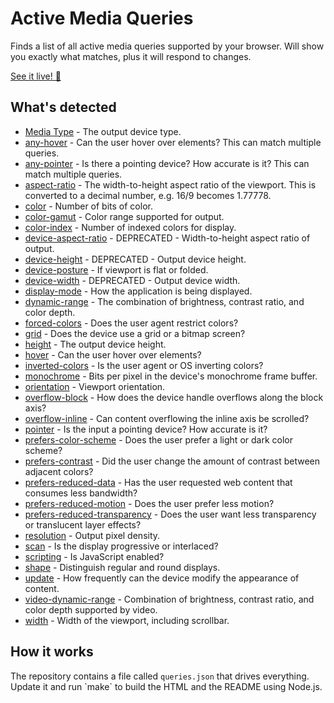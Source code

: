 # Active Media Queries

Finds a list of all active media queries supported by your browser. Will show you exactly what matches, plus it will respond to changes.

[See it live! 🚀](https://fidian.github.io/active-media-queries/)

## What's detected

* [Media Type](https://developer.mozilla.org/en-US/docs/Web/CSS/@media#media_types) - The output device type.
* [any-hover](https://developer.mozilla.org/en-US/docs/Web/CSS/@media/any-hover) - Can the user hover over elements? This can match multiple queries.
* [any-pointer](https://developer.mozilla.org/en-US/docs/Web/CSS/@media/any-pointer) - Is there a pointing device? How accurate is it? This can match multiple queries.
* [aspect-ratio](https://developer.mozilla.org/en-US/docs/Web/CSS/@media/aspect-ratio) - The width-to-height aspect ratio of the viewport. This is converted to a decimal number, e.g. 16/9 becomes 1.77778.
* [color](https://developer.mozilla.org/en-US/docs/Web/CSS/@media/color) - Number of bits of color.
* [color-gamut](https://developer.mozilla.org/en-US/docs/Web/CSS/@media/color-gamut) - Color range supported for output.
* [color-index](https://developer.mozilla.org/en-US/docs/Web/CSS/@media/color-index) - Number of indexed colors for display.
* [device-aspect-ratio](https://developer.mozilla.org/en-US/docs/Web/CSS/@media/device-aspect-ratio) - DEPRECATED - Width-to-height aspect ratio of output.
* [device-height](https://developer.mozilla.org/en-US/docs/Web/CSS/@media/device-height) - DEPRECATED - Output device height.
* [device-posture](https://developer.mozilla.org/en-US/docs/Web/CSS/@media/device-posture) - If viewport is flat or folded.
* [device-width](https://developer.mozilla.org/en-US/docs/Web/CSS/@media/device-width) - DEPRECATED - Output device width.
* [display-mode](https://developer.mozilla.org/en-US/docs/Web/CSS/@media/display-mode) - How the application is being displayed.
* [dynamic-range](https://developer.mozilla.org/en-US/docs/Web/CSS/@media/dynamic-range) - The combination of brightness, contrast ratio, and color depth.
* [forced-colors](https://developer.mozilla.org/en-US/docs/Web/CSS/@media/forced-colors) - Does the user agent restrict colors?
* [grid](https://developer.mozilla.org/en-US/docs/Web/CSS/@media/grid) - Does the device use a grid or a bitmap screen?
* [height](https://developer.mozilla.org/en-US/docs/Web/CSS/@media/height) -  The output device height.
* [hover](https://developer.mozilla.org/en-US/docs/Web/CSS/@media/hover) - Can the user hover over elements?
* [inverted-colors](https://developer.mozilla.org/en-US/docs/Web/CSS/@media/inverted-colors) - Is the user agent or OS inverting colors?
* [monochrome](https://developer.mozilla.org/en-US/docs/Web/CSS/@media/monochrome) - Bits per pixel in the device's monochrome frame buffer.
* [orientation](https://developer.mozilla.org/en-US/docs/Web/CSS/@media/orientation) - Viewport orientation.
* [overflow-block](https://developer.mozilla.org/en-US/docs/Web/CSS/@media/overflow-block) - How does the device handle overflows along the block axis?
* [overflow-inline](https://developer.mozilla.org/en-US/docs/Web/CSS/@media/overflow-inline) - Can content overflowing the inline axis be scrolled?
* [pointer](https://developer.mozilla.org/en-US/docs/Web/CSS/@media/pointer) - Is the input a pointing device? How accurate is it?
* [prefers-color-scheme](https://developer.mozilla.org/en-US/docs/Web/CSS/@media/prefers-color-scheme) - Does the user prefer a light or dark color scheme?
* [prefers-contrast](https://developer.mozilla.org/en-US/docs/Web/CSS/@media/prefers-contrast) - Did the user change the amount of contrast between adjacent colors?
* [prefers-reduced-data](https://developer.mozilla.org/en-US/docs/Web/CSS/@media/prefers-reduced-data) - Has the user requested web content that consumes less bandwidth?
* [prefers-reduced-motion](https://developer.mozilla.org/en-US/docs/Web/CSS/@media/prefers-reduced-motion) - Does the user prefer less motion?
* [prefers-reduced-transparency](https://developer.mozilla.org/en-US/docs/Web/CSS/@media/prefers-reduced-transparency) - Does the user want less transparency or translucent layer effects?
* [resolution](https://developer.mozilla.org/en-US/docs/Web/CSS/@media/resolution) - Output pixel density.
* [scan](https://developer.mozilla.org/en-US/docs/Web/CSS/@media/scan) - Is the display progressive or interlaced?
* [scripting](https://developer.mozilla.org/en-US/docs/Web/CSS/@media/scripting) - Is JavaScript enabled?
* [shape](https://developer.mozilla.org/en-US/docs/Web/CSS/@media/shape) - Distinguish regular and round displays.
* [update](https://developer.mozilla.org/en-US/docs/Web/CSS/@media/update) - How frequently can the device modify the appearance of content.
* [video-dynamic-range](https://developer.mozilla.org/en-US/docs/Web/CSS/@media/video-dynamic-range) - Combination of brightness, contrast ratio, and color depth supported by video.
* [width](https://developer.mozilla.org/en-US/docs/Web/CSS/@media/width) - Width of the viewport, including scrollbar.

## How it works

The repository contains a file called `queries.json` that drives everything. Update it and run \`make\` to build the HTML and the README using Node.js.
